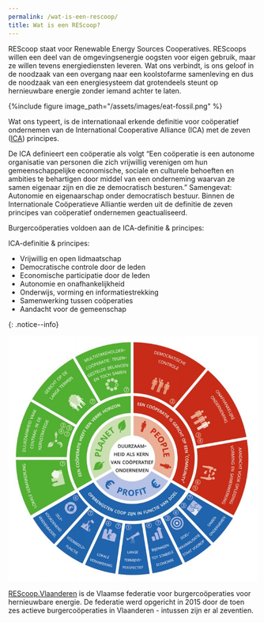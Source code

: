 ```yaml
---
permalink: /wat-is-een-rescoop/
title: Wat is een REScoop?
---
```


REScoop staat voor Renewable Energy Sources Cooperatives. REScoops willen een
deel van de omgevingsenergie oogsten voor eigen gebruik, maar ze willen tevens
energiediensten leveren. Wat ons verbindt, is ons geloof in de noodzaak van een
overgang naar een koolstofarme samenleving en dus de noodzaak van een
energiesysteem dat grotendeels steunt op hernieuwbare energie zonder iemand
achter te laten.

{%include figure image_path="/assets/images/eat-fossil.png" %}

Wat ons typeert, is de internationaal erkende definitie voor coöperatief
ondernemen van de International Cooperative Alliance (ICA) met de zeven
([ICA][ica]) principes.

De ICA definieert een coöperatie als volgt “Een coöperatie is een autonome
organisatie van personen die zich vrijwillig verenigen om hun
gemeenschappelijke economische, sociale en culturele behoeften en ambities te
behartigen door middel van een onderneming waarvan ze samen eigenaar zijn en
die ze democratisch besturen.” Samengevat: Autonomie en eigenaarschap onder
democratisch bestuur. Binnen de Internationale Coöperatieve Alliantie werden
uit de definitie de zeven principes van coöperatief ondernemen geactualiseerd.

Burgercoöperaties voldoen aan de ICA-definitie & principes:

<div>
ICA-definitie & principes:
  <ul>
    <li> Vrijwillig en open lidmaatschap</li>
    <li> Democratische controle door de leden</li>
    <li> Economische participatie door de leden</li>
    <li> Autonomie en onafhankelijkheid</li>
    <li> Onderwijs, vorming en informatiestrekking</li>
    <li> Samenwerking tussen coöperaties</li>
    <li> Aandacht voor de gemeenschap</li>
  </ul>
</div>
{: .notice--info}

![Infographic ICA principes](/assets/images/mvo_vlaanderen_infographic_ica_principes.jpg)

[REScoop.Vlaanderen][REScoop.Vlaanderen] is de Vlaamse federatie voor
burgercoöperaties voor hernieuwbare energie. De federatie werd opgericht in
2015 door de toen zes actieve burgercoöperaties in Vlaanderen - intussen zijn
er al zeventien.

[ica]: https://www.icakompas.be/homepage/inleiding/de-7-ica-principes
[REScoop.Vlaanderen]: https://www.rescoopv.be
